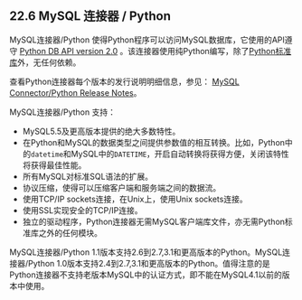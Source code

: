 ## 22.6 MySQL 连接器 / Python

MySQL连接器/Python 使得Python程序可以访问MySQL数据库，它使用的API遵守 [Python DB API version 2.0](http://www.python.org/dev/peps/pep-0249/) 。该连接器使用纯Python编写，除了[Python标准库](http://docs.python.org/2/library/)外，无任何依赖。

查看Python连接器每个版本的发行说明明细信息，参见：
[MySQL Connector/Python Release Notes](http://dev.mysql.com/doc/relnotes/connector-python/en/)。

MySQL连接器/Python 支持：

* MySQL5.5及更高版本提供的绝大多数特性。
* 在Python和MySQL的数据类型之间提供参数值的相互转换。比如，Python中的`datetime`和MySQL中的`DATETIME`，开启自动转换将获得方便，关闭该特性将获得最佳性能。
* 所有MySQL对标准SQL语法的扩展。
* 协议压缩，使得可以压缩客户端和服务端之间的数据流。
* 使用TCP/IP sockets连接，在Unix上，使用Unix sockets连接。
* 使用SSL实现安全的TCP/IP连接。
* 独立的驱动程序，Python连接器无需MySQL客户端库文件，亦无需Python标准库之外的任何模块。

MySQL连接器/Python 1.1版本支持2.6到2.7,3.1和更高版本的Python。MySQL连接器/Python 1.0版本支持2.4到2.7,3.1和更高版本的Python。值得注意的是Python连接器不支持老版本MySQL中的认证方式，即不能在MySQL4.1以前的版本中使用。